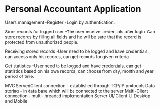# Personal Accountant Application

Users management
-Register
-Login by authentication.

Store records for logged user
-The user receive credentials after login. Can store records by filling all fields and he will be sure that the record is protected from unauthorized people.

Receiving stored records
-User need to be logged and have credentials, can access only his records, can get records for given criteria

Get statistics
-User need to be logged and have credentials, can get statistics based on his own records, can choose from day, month and year period of time. 

MVC
Server/Client connection - established through TCP/IP protocols
Data storing - in data base which will be connected to the server
Multi-Client connection - multi-threaded implementation
Server UI/ Client UI Desktop and Mobile
